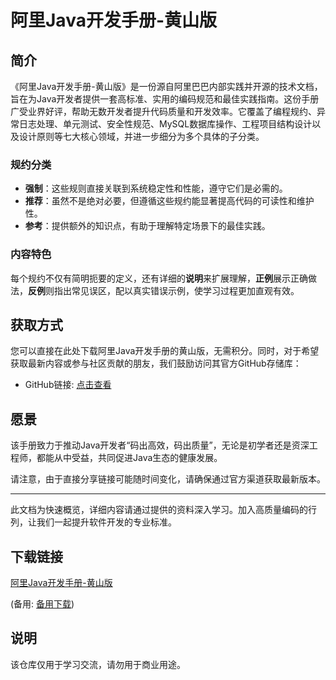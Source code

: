 # 阿里Java开发手册-黄山版

## 简介

《阿里Java开发手册-黄山版》是一份源自阿里巴巴内部实践并开源的技术文档，旨在为Java开发者提供一套高标准、实用的编码规范和最佳实践指南。这份手册广受业界好评，帮助无数开发者提升代码质量和开发效率。它覆盖了编程规约、异常日志处理、单元测试、安全性规范、MySQL数据库操作、工程项目结构设计以及设计原则等七大核心领域，并进一步细分为多个具体的子分类。

### 规约分类

- **强制**：这些规则直接关联到系统稳定性和性能，遵守它们是必需的。
- **推荐**：虽然不是绝对必要，但遵循这些规约能显著提高代码的可读性和维护性。
- **参考**：提供额外的知识点，有助于理解特定场景下的最佳实践。

### 内容特色

每个规约不仅有简明扼要的定义，还有详细的**说明**来扩展理解，**正例**展示正确做法，**反例**则指出常见误区，配以真实错误示例，使学习过程更加直观有效。

## 获取方式

您可以直接在此处下载阿里Java开发手册的黄山版，无需积分。同时，对于希望获取最新内容或参与社区贡献的朋友，我们鼓励访问其官方GitHub存储库：

- GitHub链接: [点击查看](此处不添加实际链接，请手动搜索"alibaba/p3c")

## 愿景

该手册致力于推动Java开发者“码出高效，码出质量”，无论是初学者还是资深工程师，都能从中受益，共同促进Java生态的健康发展。

请注意，由于直接分享链接可能随时间变化，请确保通过官方渠道获取最新版本。

---

此文档为快速概览，详细内容请通过提供的资料深入学习。加入高质量编码的行列，让我们一起提升软件开发的专业标准。

## 下载链接
[阿里Java开发手册-黄山版](https://pan.quark.cn/s/3029e7b4bb60) 

(备用: [备用下载](https://pan.baidu.com/s/1OVo3RE-iihuChYjPXEd5PA?pwd=1234))

## 说明

该仓库仅用于学习交流，请勿用于商业用途。
